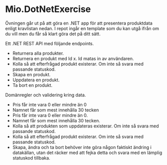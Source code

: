 # Mio.DotNetExercise

Övningen går ut på att göra en .NET app för att presentera produktdata enligt kravlistan nedan. I repot ingår en template som du kan utgå ifrån om du vill men du får så klart göra det på ditt sätt.

Ett .NET REST API med följande endpoints.

* Returnera alla produkter.
* Returnera en produkt med Id x. Id matas in av användaren.
* Kolla så att efterfrågad produkt existerar. Om inte så svara med passande statuskod.
* Skapa en produkt.    
* Uppdatera en produkt.
* Ta bort en produkt.

Domänregler och validering kring data.

* Pris får inte vara 0 eller mindre än 0
* Namnet får som mest innehålla 30 tecken
* Pris får inte vara 0 eller mindre än 0.
* Namnet får som mest innehålla 30 tecken.
* Kolla så att produkten som uppdateras existerar. Om inte så svara med passande statuskod.
* Kolla så att efterfrågad produkt existerar. Om inte så svara med passande statuskod.
* Skapa, ändra och ta bort behöver inte göra någon faktiskt ändring i datakällan, utan det räcker med att fejka detta och svara med en lämplig statuskod tillbaka.


